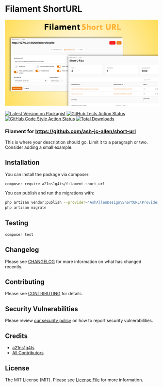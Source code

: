 # Filament ShortURL

![Art](./art.png)

[![Latest Version on Packagist](https://img.shields.io/packagist/v/a21ns1g4ts/filament-short-url.svg?style=flat-square)](https://packagist.org/packages/a21ns1g4ts/filament-short-url)
[![GitHub Tests Action Status](https://img.shields.io/github/actions/workflow/status/a21ns1g4ts/filament-short-url/run-tests.yml?branch=main&label=tests&style=flat-square)](https://github.com/a21ns1g4ts/filament-short-url/actions?query=workflow%3Arun-tests+branch%3Amain)
[![GitHub Code Style Action Status](https://img.shields.io/github/actions/workflow/status/a21ns1g4ts/filament-short-url/fix-php-code-styling.yml?branch=main&label=code%20style&style=flat-square)](https://github.com/a21ns1g4ts/filament-short-url/actions?query=workflow%3A"Fix+PHP+code+styling"+branch%3Amain)
[![Total Downloads](https://img.shields.io/packagist/dt/a21ns1g4ts/filament-short-url.svg?style=flat-square)](https://packagist.org/packages/a21ns1g4ts/filament-short-url)


### Filament for https://github.com/ash-jc-allen/short-url

This is where your description should go. Limit it to a paragraph or two. Consider adding a small example.

## Installation

You can install the package via composer:

```bash
composer require a21ns1g4ts/filament-short-url
```

You can publish and run the migrations with:

```bash
php artisan vendor:publish --provider="AshAllenDesign\ShortURL\Providers\ShortURLProvider"
php artisan migrate
```

## Testing

```bash
composer test
```

## Changelog

Please see [CHANGELOG](CHANGELOG.md) for more information on what has changed recently.

## Contributing

Please see [CONTRIBUTING](.github/CONTRIBUTING.md) for details.

## Security Vulnerabilities

Please review [our security policy](../../security/policy) on how to report security vulnerabilities.

## Credits

- [a21ns1g4ts](https://github.com/a21ns1g4ts)
- [All Contributors](../../contributors)

## License

The MIT License (MIT). Please see [License File](LICENSE.md) for more information.
